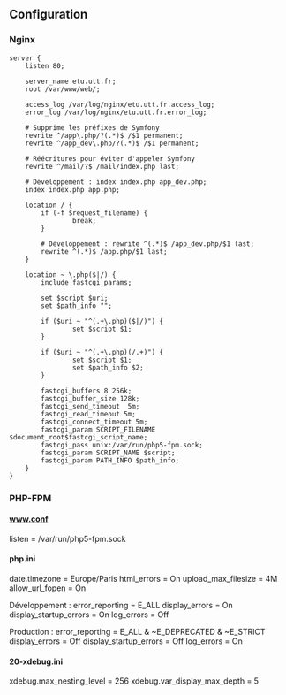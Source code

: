 
## Configuration

### Nginx

	server {
		listen 80;

		server_name etu.utt.fr;
		root /var/www/web/;

		access_log /var/log/nginx/etu.utt.fr.access_log;
		error_log /var/log/nginx/etu.utt.fr.error_log;

		# Supprime les préfixes de Symfony
		rewrite ^/app\.php/?(.*)$ /$1 permanent;
		rewrite ^/app_dev\.php/?(.*)$ /$1 permanent;

		# Réécritures pour éviter d'appeler Symfony
		rewrite ^/mail/?$ /mail/index.php last;

		# Développement : index index.php app_dev.php;
		index index.php app.php;

		location / {
			if (-f $request_filename) {
					break;
			}

			# Développement : rewrite ^(.*)$ /app_dev.php/$1 last;
			rewrite ^(.*)$ /app.php/$1 last;
		}

		location ~ \.php($|/) {
			include fastcgi_params;

			set $script $uri;
			set $path_info "";

			if ($uri ~ "^(.+\.php)($|/)") {
					set $script $1;
			}

			if ($uri ~ "^(.+\.php)(/.+)") {
					set $script $1;
					set $path_info $2;
			}

			fastcgi_buffers 8 256k;
			fastcgi_buffer_size 128k;
			fastcgi_send_timeout  5m;
			fastcgi_read_timeout 5m;
			fastcgi_connect_timeout 5m;
			fastcgi_param SCRIPT_FILENAME $document_root$fastcgi_script_name;
			fastcgi_pass unix:/var/run/php5-fpm.sock;
			fastcgi_param SCRIPT_NAME $script;
			fastcgi_param PATH_INFO $path_info;
		}
	}

### PHP-FPM

#### www.conf

listen = /var/run/php5-fpm.sock

#### php.ini

date.timezone = Europe/Paris
html_errors = On
upload_max_filesize = 4M
allow_url_fopen = On

Développement :
	error_reporting = E_ALL
	display_errors = On
	display_startup_errors = On
	log_errors = Off

Production :
	error_reporting = E_ALL & ~E_DEPRECATED & ~E_STRICT
	display_errors = Off
	display_startup_errors = Off
	log_errors = On

#### 20-xdebug.ini

xdebug.max_nesting_level = 256
xdebug.var_display_max_depth = 5
